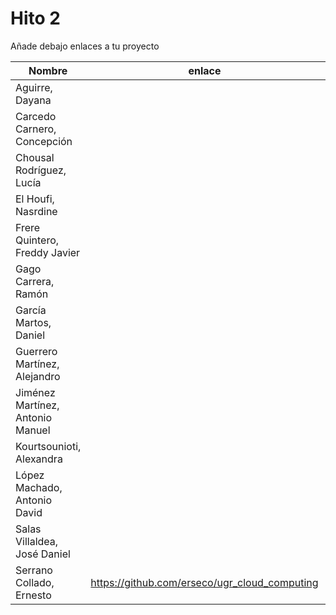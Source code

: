# Hito 2

Añade debajo enlaces a tu proyecto

| Nombre                           |  enlace  | version |
|----------------------------------|----------|---------|
| Aguirre, Dayana                  |  | |
| Carcedo Carnero, Concepción      |  | |
| Chousal Rodríguez, Lucía         |  | |
| El Houfi, Nasrdine               |  | |
| Frere Quintero, Freddy Javier    |  | |
| Gago Carrera, Ramón              |  | |
| García Martos, Daniel            |  | |
| Guerrero Martínez, Alejandro     |  | |
| Jiménez Martínez, Antonio Manuel |  | |
| Kourtsounioti, Alexandra         |  | |
| López Machado, Antonio David     |  | |
| Salas Villaldea, José Daniel     |  | |
| Serrano Collado, Ernesto         | https://github.com/erseco/ugr_cloud_computing | 1 |



